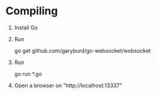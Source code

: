 Compiling
=========

1) Install Go

2) Run

    go get github.com/garyburd/go-websocket/websocket	
3) Run

    go run *.go

4) Open a browser on "http://localhost:13337"
